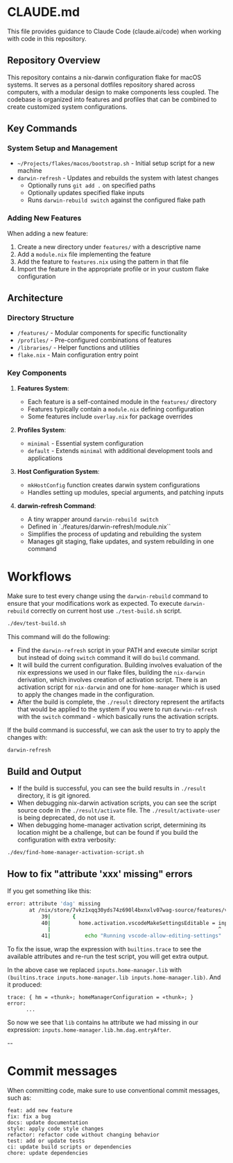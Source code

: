 # CLAUDE.md

This file provides guidance to Claude Code (claude.ai/code) when working with code in this repository.

## Repository Overview

This repository contains a nix-darwin configuration flake for macOS systems. It serves as a personal dotfiles repository shared across computers, with a modular design to make components less coupled. The codebase is organized into features and profiles that can be combined to create customized system configurations.

## Key Commands

### System Setup and Management

- `~/Projects/flakes/macos/bootstrap.sh` - Initial setup script for a new machine
- `darwin-refresh` - Updates and rebuilds the system with latest changes
  - Optionally runs `git add .` on specified paths
  - Optionally updates specified flake inputs
  - Runs `darwin-rebuild switch` against the configured flake path

### Adding New Features

When adding a new feature:

1. Create a new directory under `features/` with a descriptive name
2. Add a `module.nix` file implementing the feature
3. Add the feature to `features.nix` using the pattern in that file
4. Import the feature in the appropriate profile or in your custom flake configuration

## Architecture

### Directory Structure

- `/features/` - Modular components for specific functionality
- `/profiles/` - Pre-configured combinations of features
- `/libraries/` - Helper functions and utilities
- `flake.nix` - Main configuration entry point

### Key Components

1. **Features System**:

   - Each feature is a self-contained module in the `features/` directory
   - Features typically contain a `module.nix` defining configuration
   - Some features include `overlay.nix` for package overrides

2. **Profiles System**:

   - `minimal` - Essential system configuration
   - `default` - Extends `minimal` with additional development tools and applications

3. **Host Configuration System**:

   - `mkHostConfig` function creates darwin system configurations
   - Handles setting up modules, special arguments, and patching inputs

4. **darwin-refresh Command**:
   - A tiny wrapper around `darwin-rebuild switch`
   - Defined in `./features/darwin-refresh/module.nix``
   - Simplifies the process of updating and rebuilding the system
   - Manages git staging, flake updates, and system rebuilding in one command

# Workflows

Make sure to test every change using the `darwin-rebuild` command to ensure that your modifications work as expected. To execute `darwin-rebuild` correctly on current host use `./test-build.sh` script.

```bash
./dev/test-build.sh
```

This command will do the following:

- Find the `darwin-refresh` script in your PATH and execute similar script
  but instead of doing `switch` command it will do `build` command.
- It will build the current configuration. Building involves evaluation of the
  nix expressions we used in our flake files, building the `nix-darwin` derivation, which involves creation of activation script. There is an activation script for `nix-darwin` and one for `home-manager` which is used to apply the changes made in the configuration.
- After the build is complete, the `./result` directory represent the artifacts that would be applied to the system if you were to run `darwin-refresh` with the `switch` command - which basically runs the activation scripts.

If the build command is successful, we can ask the user to try to apply the changes with:

```bash
darwin-refresh
```

## Build and Output

- If the build is successful, you can see the build results in `./result` directory, it is git ignored.
- When debugging nix-darwin activation scripts, you can see the script source code in the `./result/activate` file. The `./result/activate-user` is being deprecated, do not use it.
- When debugging home-manager activation script, determining its location might be a challenge, but can be found if you build the configuration with extra verbosity:

```bash
./dev/find-home-manager-activation-script.sh
```

## How to fix "attribute 'xxx' missing" errors

If you get something like this:

```bash
error: attribute 'dag' missing
       at /nix/store/7vkz1xqq30yds74z690l4bxnxlv07wag-source/features/vscode/module.nix:40:54:
           39|       {
           40|         home.activation.vscodeMakeSettingsEditable = inputs.home-manager.lib.dag.entryAfter [ "writeBoundary" ] ''
             |                                                      ^
           41|           echo "Running vscode-allow-editing-settings"
```

To fix the issue, wrap the expression with `builtins.trace` to see the available attributes and re-run the test script, you will get extra output.

In the above case we replaced `inputs.home-manager.lib` with `(builtins.trace inputs.home-manager.lib inputs.home-manager.lib)`. And it produced:

```
trace: { hm = «thunk»; homeManagerConfiguration = «thunk»; }
error:
      ...
```

So now we see that `lib` contains `hm` attribute we had missing in our expression: `inputs.home-manager.lib.hm.dag.entryAfter`.

--

# Commit messages

When committing code, make sure to use conventional commit messages, such as:

```
feat: add new feature
fix: fix a bug
docs: update documentation
style: apply code style changes
refactor: refactor code without changing behavior
test: add or update tests
ci: update build scripts or dependencies
chore: update dependencies
```
